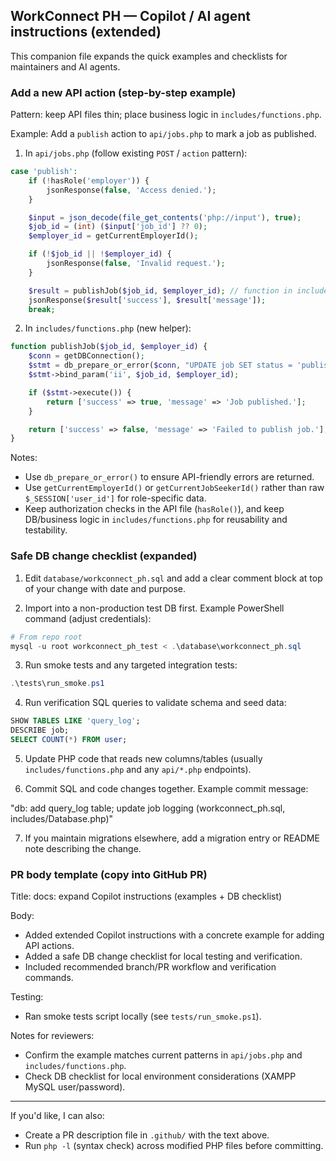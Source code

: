 ## WorkConnect PH — Copilot / AI agent instructions (extended)

This companion file expands the quick examples and checklists for maintainers and AI agents.

### Add a new API action (step-by-step example)
Pattern: keep API files thin; place business logic in `includes/functions.php`.

Example: Add a `publish` action to `api/jobs.php` to mark a job as published.

1) In `api/jobs.php` (follow existing `POST` / `action` pattern):

```php
case 'publish':
    if (!hasRole('employer')) {
        jsonResponse(false, 'Access denied.');
    }

    $input = json_decode(file_get_contents('php://input'), true);
    $job_id = (int) ($input['job_id'] ?? 0);
    $employer_id = getCurrentEmployerId();

    if (!$job_id || !$employer_id) {
        jsonResponse(false, 'Invalid request.');
    }

    $result = publishJob($job_id, $employer_id); // function in includes/functions.php
    jsonResponse($result['success'], $result['message']);
    break;
```

2) In `includes/functions.php` (new helper):

```php
function publishJob($job_id, $employer_id) {
    $conn = getDBConnection();
    $stmt = db_prepare_or_error($conn, "UPDATE job SET status = 'published' WHERE job_id = ? AND employer_id = ?");
    $stmt->bind_param('ii', $job_id, $employer_id);

    if ($stmt->execute()) {
        return ['success' => true, 'message' => 'Job published.'];
    }

    return ['success' => false, 'message' => 'Failed to publish job.'];
}
```

Notes:
- Use `db_prepare_or_error()` to ensure API-friendly errors are returned.
- Use `getCurrentEmployerId()` or `getCurrentJobSeekerId()` rather than raw `$_SESSION['user_id']` for role-specific data.
- Keep authorization checks in the API file (`hasRole()`), and keep DB/business logic in `includes/functions.php` for reusability and testability.

### Safe DB change checklist (expanded)
1) Edit `database/workconnect_ph.sql` and add a clear comment block at top of your change with date and purpose.

2) Import into a non-production test DB first. Example PowerShell command (adjust credentials):

```powershell
# From repo root
mysql -u root workconnect_ph_test < .\database\workconnect_ph.sql
```

3) Run smoke tests and any targeted integration tests:

```powershell
.\tests\run_smoke.ps1
```

4) Run verification SQL queries to validate schema and seed data:

```sql
SHOW TABLES LIKE 'query_log';
DESCRIBE job;
SELECT COUNT(*) FROM user;
```

5) Update PHP code that reads new columns/tables (usually `includes/functions.php` and any `api/*.php` endpoints).

6) Commit SQL and code changes together. Example commit message:

"db: add query_log table; update job logging (workconnect_ph.sql, includes/Database.php)"

7) If you maintain migrations elsewhere, add a migration entry or README note describing the change.

### PR body template (copy into GitHub PR)
Title: docs: expand Copilot instructions (examples + DB checklist)

Body:
- Added extended Copilot instructions with a concrete example for adding API actions.
- Added a safe DB change checklist for local testing and verification.
- Included recommended branch/PR workflow and verification commands.

Testing:
- Ran smoke tests script locally (see `tests/run_smoke.ps1`).

Notes for reviewers:
- Confirm the example matches current patterns in `api/jobs.php` and `includes/functions.php`.
- Check DB checklist for local environment considerations (XAMPP MySQL user/password).

---

If you'd like, I can also:
- Create a PR description file in `.github/` with the text above.
- Run `php -l` (syntax check) across modified PHP files before committing.

